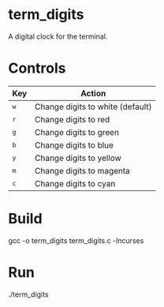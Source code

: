 # term_digits
A digital clock for the terminal.

# Controls
Key | Action
----|--------
<kbd>w</kbd> | Change digits to white (default) 
<kbd>r</kbd> | Change digits to red
<kbd>g</kbd> | Change digits to green
<kbd>b</kbd> | Change digits to blue
<kbd>y</kbd> | Change digits to yellow
<kbd>m</kbd> | Change digits to magenta
<kbd>c</kbd> | Change digits to cyan

# Build
gcc -o term_digits term_digits.c -lncurses

# Run
./term_digits
